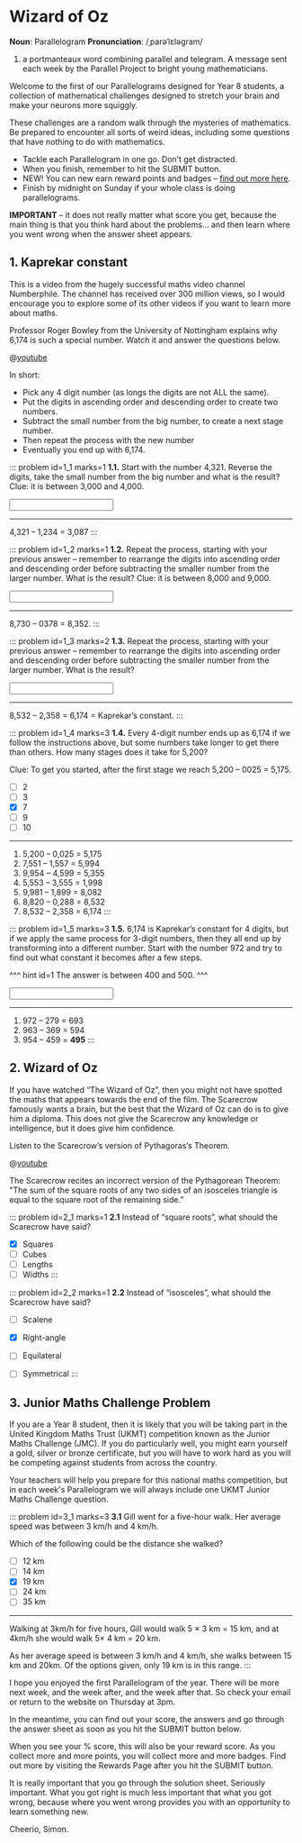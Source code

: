 # Wizard of Oz

<div class="dictionary">

__Noun__: Parallelogram
__Pronunciation__: /ˌparəˈlɛləɡram/

1. a portmanteaux word combining parallel and telegram. A message sent each
week by the Parallel Project to bright young mathematicians.

</div>

Welcome to the first of our Parallelograms designed for Year 8 students, a collection of mathematical challenges designed to stretch your brain and make your neurons more squiggly.

These challenges are a random walk through the mysteries of mathematics. Be prepared to encounter all sorts of weird ideas, including some questions that have nothing to do with mathematics.

* Tackle each Parallelogram in one go. Don’t get distracted.
* When you finish, remember to hit the SUBMIT button.
*	NEW! You can new earn reward points and badges – [find out more here](/static/badges).
*	Finish by midnight on Sunday if your whole class is doing parallelograms.

__IMPORTANT__ – it does not really matter what score you get, because the main thing is that you think hard about the problems... and then learn where you went wrong when the answer sheet appears.


## 1. Kaprekar constant

This is a video from the hugely successful maths video channel Numberphile. The channel has received over 300 million views, so I would encourage you to explore some of its other videos if you want to learn more about maths.

Professor Roger Bowley from the University of Nottingham explains why 6,174 is such a special number. Watch it and answer the questions below.

@[youtube](d8TRcZklX_Q?rel=0)

In short:

* Pick any 4 digit number (as longs the digits are not ALL the same).
* Put the digits in ascending order and descending order to create two numbers.
* Subtract the small number from the big number, to create a next stage number.
* Then repeat the process with the new number
* Eventually you end up with 6,174.

::: problem id=1_1 marks=1
__1.1.__ Start with the number 4,321. Reverse the digits, take the small number from the big number and what is the result? Clue: it is between 3,000 and 4,000.

<input type="text" solution="3,087"/>  

---

4,321 – 1,234 = 3,087
:::

::: problem id=1_2 marks=1
__1.2.__ Repeat the process, starting with your previous answer – remember to rearrange the digits into ascending order and descending order before subtracting the smaller number from the larger number. What is the result? Clue: it is between 8,000 and 9,000.

<input type="text" solution="8,352"/>  

---

8,730 – 0378 = 8,352.
:::

::: problem id=1_3 marks=2
__1.3.__ Repeat the process, starting with your previous answer – remember to rearrange the digits into ascending order and descending order before subtracting the smaller number from the larger number. What is the result?

<input type="text" solution="6,174"/>  

---

8,532 – 2,358 = 6,174 = Kaprekar’s constant.
:::

::: problem id=1_4 marks=3
__1.4.__ Every 4-digit number ends up as 6,174 if we follow the instructions above, but some numbers take longer to get there than others. How many stages does it take for 5,200?

Clue: To get you started, after the first stage we reach 5,200 – 0025 = 5,175.

* [ ] 2
* [ ] 3
* [x] 7
* [ ] 9
* [ ] 10

---

1.	5,200 – 0,025 = 5,175
2.	7,551 – 1,557 = 5,994
3.	9,954 – 4,599 = 5,355
4.	5,553 – 3,555 = 1,998
5.	9,981 – 1,899 = 8,082
6.	8,820 – 0,288 = 8,532
7.	8,532 – 2,358 = 6,174
:::

::: problem id=1_5 marks=3
__1.5.__ 6,174 is Kaprekar’s constant for 4 digits, but if we apply the same process for 3-digit numbers, then they all end up by transforming into a different number. Start with the number 972 and try to find out what constant it becomes after a few steps.

^^^ hint id=1
The answer is between 400 and 500.
^^^

<input type="text" solution="495"/>  

---

1.	972 – 279 = 693
2.  963 – 369 = 594
3.  954 – 459 = __495__
:::


## 2. Wizard of Oz

If you have watched “The Wizard of Oz”, then you might not have spotted the maths that appears towards the end of the film. The Scarecrow famously wants a brain, but the best that the Wizard of Oz can do is to give him a diploma. This does not give the Scarecrow any knowledge or intelligence, but it does give him confidence.

Listen to the Scarecrow’s version of Pythagoras’s Theorem.

@[youtube](2pWSwfVDiq8?rel=0)

The Scarecrow recites an incorrect version of the Pythagorean Theorem: "The sum of the square roots of any two sides of an isosceles triangle is equal to the square root of the remaining side.”

::: problem id=2_1 marks=1
__2.1__ Instead of “square roots”, what should the Scarecrow have said?

* [x] Squares
* [ ] Cubes
* [ ] Lengths
* [ ] Widths
:::

::: problem id=2_2 marks=1
__2.2__ Instead of “isosceles”, what should the Scarecrow have said?

* [ ] Scalene
* [x] Right-angle
* [ ] Equilateral
* [ ] Symmetrical
:::


## 3.	Junior Maths Challenge Problem

If you are a Year 8 student, then it is likely that you will be taking part in the United Kingdom Maths Trust (UKMT) competition known as the Junior Maths Challenge (JMC). If you do particularly well, you might earn yourself a gold, silver or bronze certificate, but you will have to work hard as you will be competing against students from across the country.

Your teachers will help you prepare for this national maths competition, but in each week's Parallelogram we will always include one UKMT Junior Maths Challenge question.

::: problem id=3_1 marks=3
__3.1__ Gill went for a five-hour walk. Her average speed was between 3 km/h and 4 km/h.

Which of the following could be the distance she walked?

* [ ] 12 km
* [ ] 14 km
* [x] 19 km
* [ ] 24 km
* [ ] 35 km

---

Walking at 3km/h for five hours, Gill would walk 5 × 3 km = 15 km, and at 4km/h she would walk 5× 4 km = 20 km.

As her average speed is between 3 km/h and 4 km/h, she walks between 15 km and 20km. Of the options given, only 19 km is in this range.
:::


I hope you enjoyed the first Parallelogram of the year. There will be more next week, and the week after, and the week after that. So check your email or return to the website on Thursday at 3pm.

In the meantime, you can find out your score, the answers and go through the answer sheet as soon as you hit the SUBMIT button below.

When you see your % score, this will also be your reward score. As you collect more and more points, you will collect more and more badges. Find out more by visiting the Rewards Page after you hit the SUBMIT button.

It is really important that you go through the solution sheet. Seriously important. What you got right is much less important that what you got wrong, because where you went wrong provides you with an opportunity to learn something new.

Cheerio,
Simon.
